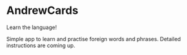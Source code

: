 # AndrewCards
Learn the language!

Simple app to learn and practise foreign words and phrases. Detailed instructions are coming up.
